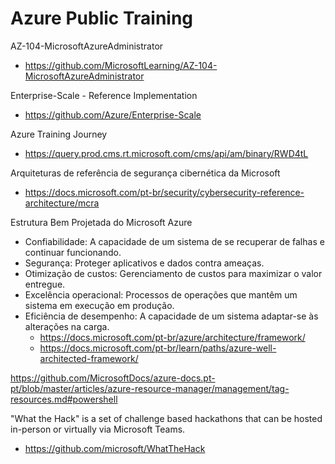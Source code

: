 # Azure Public Training

AZ-104-MicrosoftAzureAdministrator
- https://github.com/MicrosoftLearning/AZ-104-MicrosoftAzureAdministrator

Enterprise-Scale - Reference Implementation
- https://github.com/Azure/Enterprise-Scale

Azure Training Journey
- https://query.prod.cms.rt.microsoft.com/cms/api/am/binary/RWD4tL

Arquiteturas de referência de segurança cibernética da Microsoft
- https://docs.microsoft.com/pt-br/security/cybersecurity-reference-architecture/mcra

Estrutura Bem Projetada do Microsoft Azure
- Confiabilidade: A capacidade de um sistema de se recuperar de falhas e continuar funcionando.
- Segurança: Proteger aplicativos e dados contra ameaças.
- Otimização de custos: Gerenciamento de custos para maximizar o valor entregue.
- Excelência operacional: Processos de operações que mantêm um sistema em execução em produção.
- Eficiência de desempenho: A capacidade de um sistema adaptar-se às alterações na carga.
  - https://docs.microsoft.com/pt-br/azure/architecture/framework/
  - https://docs.microsoft.com/pt-br/learn/paths/azure-well-architected-framework/

https://github.com/MicrosoftDocs/azure-docs.pt-pt/blob/master/articles/azure-resource-manager/management/tag-resources.md#powershell

"What the Hack" is a set of challenge based hackathons that can be hosted in-person or virtually via Microsoft Teams.
- https://github.com/microsoft/WhatTheHack
